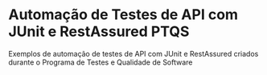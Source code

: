 # Automação de Testes de API com JUnit e RestAssured PTQS
Exemplos de automação de testes de API com JUnit e RestAssured criados durante o Programa de Testes e Qualidade de Software

